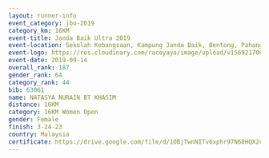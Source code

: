 ```yaml
---
layout: runner-info 
event_category: jbu-2019 
category_km: 16KM 
event-title: Janda Baik Ultra 2019
event-location: Sekolah Kebangsaan, Kampung Janda Baik, Bentong, Pahang, Malaysia 
event-logo: https://res.cloudinary.com/raceyaya/image/upload/v1569217009/logo/janda-baik_vch1pc.jpg 
event-date: 2019-09-14 
overall_rank: 187
gender_rank: 64
category_rank: 44
bib: 63061
name: NATASYA NURAIN BT KHASIM
distance: 16KM
category: 16KM Women Open
gender: Female
finish: 3-24-23
country: Malaysia
certificate: https://drive.google.com/file/d/1OBjTwnNITv6xphr97N68HQX2cl4EzvfD/view?usp=sharing
---
```

